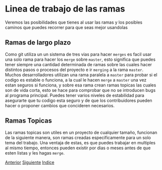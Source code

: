 # Linea de trabajo de las ramas

Veremos las posibilidades que tienes al usar las ramas y los posibles caminos que puedes recorrer para que seas mejor usandolas

## Ramas de largo plazo
Como git utiliza un un sistema de tres vias para hacer `merges` es facil usar una solo rama para hacer los `merge` sobre `master`, esto significa que puedes tener siempre una cantidad determinada de ramas sobre las cuales hacer distintos pasos o procesos del proyecto e ir `merging` a la rama `master`.
Muchos desarrolladores utilizan una rama paralela a `master` para probar si el codigo es estable o funciona, a la cual le hacen `merge` a `master` una vez estan seguros si funciona, y sobre esa rama crean ramas topicas las cuales son de vida corta, esto se hace para comprobar que no se introducen bugs al programa principal.
Puedes tener varios niveles de estabilidad para asegurarte que tu codigo esta seguro y de que los contribuidores pueden hacer o proponer cambios que concideren necesarios.

## Ramas Topicas
Las ramas topicas son utiles en un proyecto de cualquier tamaño, funcionan de la siguiente manera, son ramas creadas especificamente para un solo tema del trabajo.
Una ventaja de estas, es que puedes trabajar en multiples al mismo tiempo, entonces pueden existir por dias o meses antes de que esten listas y les hagas `merge`.

[Anterior](Ch2.3.md)
[Siguiente](Ch2.5.md)
[Indice](Ch3/Indice.md)